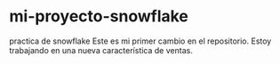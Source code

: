 # mi-proyecto-snowflake
practica de snowflake
Este es mi primer cambio en el repositorio.
Estoy trabajando en una nueva característica de ventas.

